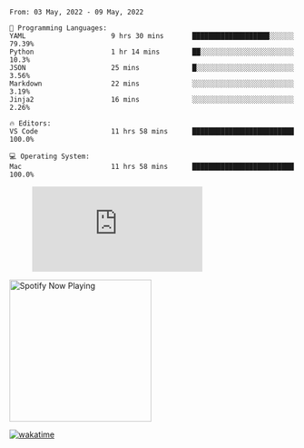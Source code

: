<!--START_SECTION:waka-->
```text
From: 03 May, 2022 - 09 May, 2022

💬 Programming Languages: 
YAML                     9 hrs 30 mins       ███████████████████░░░░░░   79.39% 
Python                   1 hr 14 mins        ██░░░░░░░░░░░░░░░░░░░░░░░   10.3% 
JSON                     25 mins             █░░░░░░░░░░░░░░░░░░░░░░░░   3.56% 
Markdown                 22 mins             ░░░░░░░░░░░░░░░░░░░░░░░░░   3.19% 
Jinja2                   16 mins             ░░░░░░░░░░░░░░░░░░░░░░░░░   2.26%

🔥 Editors: 
VS Code                  11 hrs 58 mins      █████████████████████████   100.0%

💻 Operating System: 
Mac                      11 hrs 58 mins      █████████████████████████   100.0%

```


<!--END_SECTION:waka-->

<figure><embed src="https://wakatime.com/share/@gregnrobinson/001c6d31-0c95-44f9-b6d7-9fd705354f62.svg"></embed></figure>

[<img src="https://spotify-playing-gregnrobinson.vercel.app/api/spotify/?background_color=transparent&border_color=transparent" alt="Spotify Now Playing" width="250" />](https://open.spotify.com/user/gregnrobinson-ca)

[![wakatime](https://wakatime.com/badge/user/37718f76-572e-4513-b2c5-41c4d93d287a.svg)](https://wakatime.com/@37718f76-572e-4513-b2c5-41c4d93d287a)



